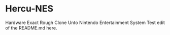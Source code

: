 # Hercu-NES
Hardware Exact Rough Clone Unto Nintendo Entertainment System
<bold> Test edit of the README.md here. </bold>
